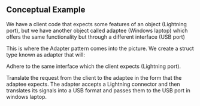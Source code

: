 ## Conceptual Example

We have a client code that expects some features of an object (Lightning port), but we have another object called adaptee (Windows laptop) which offers the same functionality but through a different interface (USB port)

This is where the Adapter pattern comes into the picture. We create a struct type known as adapter that will:

Adhere to the same interface which the client expects (Lightning port).

Translate the request from the client to the adaptee in the form that the adaptee expects. The adapter accepts a Lightning connector and then translates its signals into a USB format and passes them to the USB port in windows laptop.
